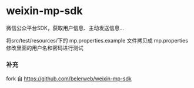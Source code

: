 weixin-mp-sdk
=======

微信公众平台SDK，获取用户信息、主动发送信息...

将src/test/resources/下的 mp.properties.example 文件拷贝成 mp.properties 修改里面的用户名和密码进行测试

### 补充 ###
fork 自 https://github.com/belerweb/weixin-mp-sdk
